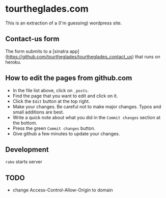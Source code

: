 tourtheglades.com
=================

This is an extraction of a (I'm guessing) wordpress site.

## Contact-us form

The form submits to a [sinatra app] (https://github.com/tourtheglades/tourtheglades_contact_us) that runs on heroku.

## How to edit the pages from github.com

* In the file list above, click on `_posts`.
* Find the page that you want to edit and click on it.
* Click the `Edit` button at the top right.
* Make your changes. Be careful not to make major changes. Typos and small additions are best.
* Write a quick note about what you did in the `Commit changes` section at the bottom.
* Press the green `Commit changes` button.
* Give github a few minutes to update your changes.

## Development

`rake` starts server

## TODO

* change Access-Control-Allow-Origin to domain
